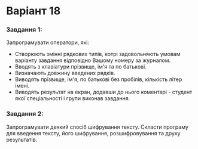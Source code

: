# Варіант 18
<h3>Завдання 1:</h3>
<p>Запрограмувати оператори, які:</p>
<ul>
<li>Створюють змінні рядкових типів, котрі задовольняють умовам варіанту
завдання відповідно Вашому номеру за журналом.</li>
<li>Вводять з клавіатури прізвище, ім'я та по батькові.</li>
<li>Визначають довжину введених рядків.</li>
<li>Виводять прізвище, ім'я, по батькові без пробілів, кількість літер імені.</li>
<li>Виводять результат на екран, додавши до нього коментарі - студент якої
спеціальності і групи виконав завдання.</li>
</ul>
<h3>Завдання 2:</h3>
<p>Запрограмувати деякий спосіб шифрування тексту. Скласти програму
для введення тексту, його шифрування, розшифровування та друку результатів.</p>
